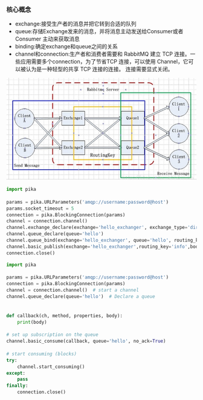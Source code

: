 ### 核心概念
- exchange:接受生产者的消息并把它转到合适的队列
- queue:存储Exchange发来的消息，并将消息主动发送给Consumer或者 Consumer 主动来获取消息 
- binding:确定exchange和queue之间的关系
- channel和connection:生产者和消费者需要和 RabbitMQ 建立 TCP 连接。一些应用需要多个connection，为了节省TCP 连接，可以使用 Channel，它可以被认为是一种轻型的共享 TCP 连接的连接。
连接需要显式关闭。

![架构图](https://github.com/xiazhibin/blog/blob/master/pic/messagequeue.jpg)

```python
import pika

params = pika.URLParameters('amqp://username:password@host')
params.socket_timeout = 5
connection = pika.BlockingConnection(params)
channel = connection.channel()
channel.exchange_declare(exchange='hello_exchanger', exchange_type='direct')
channel.queue_declare(queue='hello')
channel.queue_bind(exchange='hello_exchanger', queue='hello', routing_key='info')
channel.basic_publish(exchange='hello_exchanger',routing_key='info',body='Hello World!2222')
connection.close()

```

```python
import pika

params = pika.URLParameters('amqp://username:password@host')
connection = pika.BlockingConnection(params)
channel = connection.channel()  # start a channel
channel.queue_declare(queue='hello')  # Declare a queue


def callback(ch, method, properties, body):
    print(body)

# set up subscription on the queue
channel.basic_consume(callback, queue='hello', no_ack=True)

# start consuming (blocks)
try:
    channel.start_consuming()
except:
    pass
finally:
    connection.close()
```

